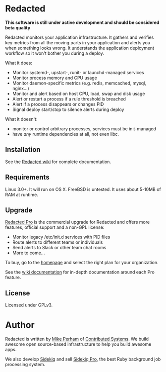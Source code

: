 # Redacted

**This software is still under active development and should be considered beta quality**

Redacted monitors your application infrastructure.  It gathers and verifies key metrics
from all the moving parts in your application and alerts you when something
looks wrong.  It understands the application deployment workflow so it
won't bother you during a deploy.

What it does:

* Monitor systemd-, upstart-, runit- or launchd-managed services
* Monitor process memory and CPU usage
* Monitor daemon-specific metrics (e.g. redis, memcached, mysql, nginx...)
* Monitor and alert based on host CPU, load, swap and disk usage
* Alert or restart a process if a rule threshold is breached
* Alert if a process disappears or changes PID
* Signal deploy start/stop to silence alerts during deploy

What it doesn't:

* monitor or control arbitrary processes, services must be init-managed
* have *any* runtime dependencies at all, not even libc.


## Installation

See the [Redacted wiki](https://github.com/mperham/redacted/wiki) for complete documentation.


## Requirements

Linux 3.0+.  It will run on OS X.  FreeBSD is untested.  It uses about 5-10MB of RAM at runtime.


## Upgrade

[Redacted Pro](http://contribsys.com/redacted) is the commercial upgrade for Redacted and offers more
features, official support and a non-GPL license:

* Monitor legacy /etc/init.d services with PID files
* Route alerts to different teams or individuals
* Send alerts to Slack or other team chat rooms
* More to come...

To buy, go to the [homepage](http://contribsys.com/redacted) and select
the right plan for your organization.

See the [wiki documentation](https://github.com/mperham/redacted/wiki#redacted-pro) for
in-depth documentation around each Pro feature.


## License

Licensed under GPLv3.


# Author

Redacted is written by [Mike Perham](http://twitter.com/mperham) of [Contributed Systems](http://contribsys.com).  We build awesome open source-based infrastructure to help you build awesome apps.

We also develop [Sidekiq](http://sidekiq.org) and sell [Sidekiq Pro](http://sidekiq.org/pro), the best Ruby background job processing system.
